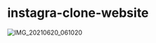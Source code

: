 # instagra-clone-website


![IMG_20210620_061020](https://user-images.githubusercontent.com/85422629/122659233-c8a4b080-d12a-11eb-9a87-92f4e1191e16.JPG)


